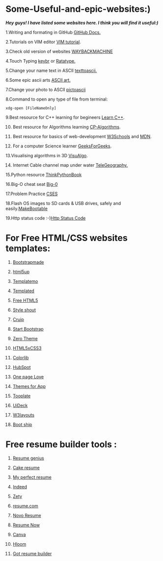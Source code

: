 # Some-Useful-and-epic-websites:)

**_Hey guys! I have listed some websites here. I think you will find it useful:)_**

1.Writing and formating in GitHub [GitHub Docs.](https://docs.github.com/en/free-pro-team@latest/github/writing-on-github/basic-writing-and-formatting-syntax)

2.Tutorials on VIM editor [VIM tutorial](https://www.openvim.com/).

3.Check old version of websites [WAYBACKMACHINE](https://web.archive.org/)

4.Touch Typing [keybr](https://www.keybr.com/) or [Ratatype.](https://www.ratatype.com/)

5.Change your name text in ASCII [texttoascii.](http://patorjk.com/software/taag/#p=display&f=Mirror&t=Type%20Something%20)

6.Some epic ascii arts [ASCII art.](https://www.asciiart.eu/)

7.Change your photo to ASCII [pictoascii](https://www.asciiart.club/)

8.Command to open any type of file from terminal:
```
xdg-open [FileNameOnly]
```
9.Best resource for C++ learning for begineers [Learn C++](https://www.learncpp.com/).

10. Best resource for Algorithms learning [CP-Algorithms](https://cp-algorithms.com/).

11. Best resource for basics of web-development [W3Schools](w3schools.com/) and [MDN](https://developer.mozilla.org/en-US/).

12. For a computer Science learner [GeeksForGeeks](https://www.geeksforgeeks.org/).

13.Visualising algorithms in 3D [VisuAlgo](https://visualgo.net/en).

14. Internet Cable channel map under water [TeleGeography.](https://www.submarinecablemap.com/) 

15.Python resource [ThinkPythonBook](https://greenteapress.com/wp/think-python/)

16.Big-O cheat seat [Big-0](https://www.bigocheatsheet.com/)

17.Problem Practice [CSES](https://cses.fi/problemset/list/)

18.Flash OS images to SD cards & USB drives, safely and easily.[MakeBootable](https://www.balena.io/etcher/)

19.Http status code :-)[Http Status Code](https://httpstatusdogs.com/)

# For Free HTML/CSS websites templates:

1. [Bootstrapmade](https://bootstrapmade.com/)

2. [html5up](https://html5up.net/)

3. [Templatemo](https://templatemo.com/)

4. [Templated](https://templated.co/)

5. [Free HTML5](https://freehtml5.co/)

6. [Style shout](https://www.styleshout.com/)

7. [Cruip](https://cruip.com/)

8. [Start Bootstrap](https://startbootstrap.com/)

9. [Zero Theme](https://www.zerotheme.com/)

10. [HTML5xCSS3](https://www.html5xcss3.com/)

11. [Colorlib](https://colorlib.com/)

12. [HubSpot](https://www.hubspot.com/)

13. [One page Love](https://onepagelove.com/)

14. [Themes for App](https://themesfor.app/)

15. [Tooplate](https://www.tooplate.com/)

16. [UiDeck](https://uideck.com/)

17. [W3layouts](https://w3layouts.com/)

18. [Boot ship](https://bootsnipp.com/)

# Free resume builder tools :

1. [Resume genius](https://www.resumegenius.com/)

2. [Cake resume](https://www.cakeresume.com/)

3. [My perfect resume](https://www.myperfectresume.com/)

4. [Indeed](https://www.indeed.com/create-resume)

5. [Zety](https://zety.com/)

6. [resume.com](https://www.resume.com/)

7. [Novo Resume](https://novoresume.com/)

8. [Resume Now](https://www.resume-now.com/)

9. [Canva](https://www.canva.com/)

10. [Hloom](https://www.hloom.com/)

11. [Got resume builder](https://www.gotresumebuilder.com/)

